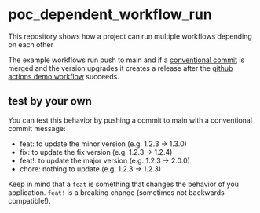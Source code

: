 # poc_dependent_workflow_run
This repository shows how a project can run multiple workflows depending on each other

The example workflows run push to main and if a [conventional commit](https://www.conventionalcommits.org/en/v1.0.0/) is merged and the version upgrades it creates a release after the [github actions demo workflow](https://docs.github.com/en/actions/writing-workflows/quickstart#creating-your-first-workflow) succeeds.

## test by your own
You can test this behavior by pushing a commit to main with a conventional commit message:

* feat:   to update the minor version (e.g. 1.2.3 -> 1.3.0)
* fix:    to update the fix version (e.g. 1.2.3 -> 1.2.4)
* feat!:  to update the major version (e.g. 1.2.3 -> 2.0.0)
* chore:  nothing to update (e.g. 1.2.3 -> 1.2.3)

Keep in mind that a `feat` is something that changes the behavior of you application.
`feat!` is a breaking change (sometimes not backwards compatible!). 
